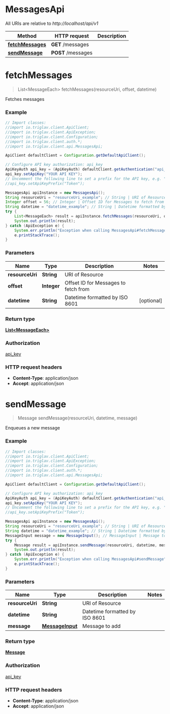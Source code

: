 # MessagesApi

All URIs are relative to *http://localhost/api/v1*

Method | HTTP request | Description
------------- | ------------- | -------------
[**fetchMessages**](MessagesApi.md#fetchMessages) | **GET** /messages | 
[**sendMessage**](MessagesApi.md#sendMessage) | **POST** /messages | 


<a name="fetchMessages"></a>
# **fetchMessages**
> List&lt;MessageEach&gt; fetchMessages(resourceUri, offset, datetime)



Fetches messages

### Example
```java
// Import classes:
//import io.triglav.client.ApiClient;
//import io.triglav.client.ApiException;
//import io.triglav.client.Configuration;
//import io.triglav.client.auth.*;
//import io.triglav.client.api.MessagesApi;

ApiClient defaultClient = Configuration.getDefaultApiClient();

// Configure API key authorization: api_key
ApiKeyAuth api_key = (ApiKeyAuth) defaultClient.getAuthentication("api_key");
api_key.setApiKey("YOUR API KEY");
// Uncomment the following line to set a prefix for the API key, e.g. "Token" (defaults to null)
//api_key.setApiKeyPrefix("Token");

MessagesApi apiInstance = new MessagesApi();
String resourceUri = "resourceUri_example"; // String | URI of Resource
Integer offset = 56; // Integer | Offset ID for Messages to fetch from
String datetime = "datetime_example"; // String | Datetime formatted by ISO 8601
try {
    List<MessageEach> result = apiInstance.fetchMessages(resourceUri, offset, datetime);
    System.out.println(result);
} catch (ApiException e) {
    System.err.println("Exception when calling MessagesApi#fetchMessages");
    e.printStackTrace();
}
```

### Parameters

Name | Type | Description  | Notes
------------- | ------------- | ------------- | -------------
 **resourceUri** | **String**| URI of Resource |
 **offset** | **Integer**| Offset ID for Messages to fetch from |
 **datetime** | **String**| Datetime formatted by ISO 8601 | [optional]

### Return type

[**List&lt;MessageEach&gt;**](MessageEach.md)

### Authorization

[api_key](../README.md#api_key)

### HTTP request headers

 - **Content-Type**: application/json
 - **Accept**: application/json

<a name="sendMessage"></a>
# **sendMessage**
> Message sendMessage(resourceUri, datetime, message)



Enqueues a new message

### Example
```java
// Import classes:
//import io.triglav.client.ApiClient;
//import io.triglav.client.ApiException;
//import io.triglav.client.Configuration;
//import io.triglav.client.auth.*;
//import io.triglav.client.api.MessagesApi;

ApiClient defaultClient = Configuration.getDefaultApiClient();

// Configure API key authorization: api_key
ApiKeyAuth api_key = (ApiKeyAuth) defaultClient.getAuthentication("api_key");
api_key.setApiKey("YOUR API KEY");
// Uncomment the following line to set a prefix for the API key, e.g. "Token" (defaults to null)
//api_key.setApiKeyPrefix("Token");

MessagesApi apiInstance = new MessagesApi();
String resourceUri = "resourceUri_example"; // String | URI of Resource
String datetime = "datetime_example"; // String | Datetime formatted by ISO 8601
MessageInput message = new MessageInput(); // MessageInput | Message to add
try {
    Message result = apiInstance.sendMessage(resourceUri, datetime, message);
    System.out.println(result);
} catch (ApiException e) {
    System.err.println("Exception when calling MessagesApi#sendMessage");
    e.printStackTrace();
}
```

### Parameters

Name | Type | Description  | Notes
------------- | ------------- | ------------- | -------------
 **resourceUri** | **String**| URI of Resource |
 **datetime** | **String**| Datetime formatted by ISO 8601 |
 **message** | [**MessageInput**](MessageInput.md)| Message to add |

### Return type

[**Message**](Message.md)

### Authorization

[api_key](../README.md#api_key)

### HTTP request headers

 - **Content-Type**: application/json
 - **Accept**: application/json

